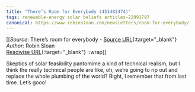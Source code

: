 ```yaml
---
title: "There’s Room for Everybody (451482474)"
tags: renewable-energy solar beliefs articles-22991797
canonical: https://www.robinsloan.com/newsletters/room-for-everybody/
---
```


[[_Source_: There’s room for everybody - [Source URL](https://www.robinsloan.com/newsletters/room-for-everybody/){:target="_blank"}<br>
_Author_: Robin Sloan<br>
[Readwise URL](https://readwise.io/open/451482474){:target="_blank"}
::wrap]]

Skeptics of solar feasibility pantomime a kind of technical realism, but I think the really technical people are like, oh, we’re going to rip out and replace the whole plumbing of the world? Right, I remember that from last time. Let’s gooo!
